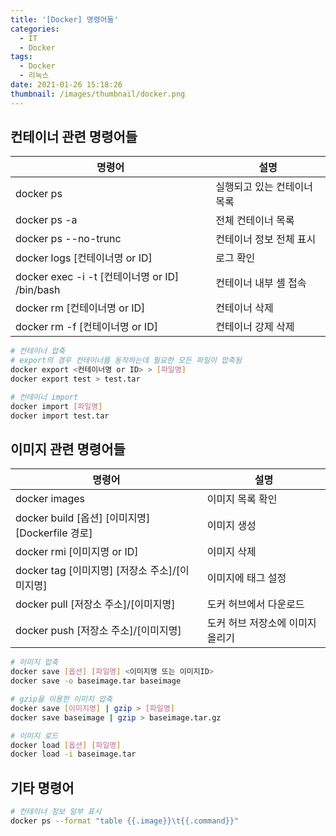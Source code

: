 ```yaml
---
title: '[Docker] 명령어들'
categories:
  - IT
  - Docker
tags:
  - Docker
  - 리눅스
date: 2021-01-26 15:18:26
thumbnail: /images/thumbnail/docker.png
---
```


## 컨테이너 관련 명령어들

| 명령어                                         | 설명                        |
| ---------------------------------------------- | --------------------------- |
| docker ps                                      | 실행되고 있는 컨테이너 목록 |
| docker ps -a                                   | 전체 컨테이너 목록          |
| docker ps --no-trunc                           | 컨테이너 정보 전체 표시     |
| docker logs [컨테이너명 or ID]                 | 로그 확인                   |
| docker exec -i -t [컨테이너명 or ID] /bin/bash | 컨테이너 내부 셸 접속       |
| docker rm [컨테이너명 or ID]                   | 컨테이너 삭제               |
| docker rm -f [컨테이너명 or ID]                | 컨테이너 강제 삭제          |

```bash
# 컨테이너 압축
# export의 경우 컨테이너를 동작하는데 필요한 모든 파일이 압축됨
docker export <컨테이너명 or ID> > [파일명]
docker export test > test.tar

# 컨테이너 import
docker import [파일명]
docker import test.tar
```

## 이미지 관련 명령어들

| 명령어                                           | 설명                             |
| ------------------------------------------------ | -------------------------------- |
| docker images                                    | 이미지 목록 확인                      |
| docker build [옵션] [이미지명] [Dockerfile 경로] | 이미지 생성                      |
| docker rmi [이미지명 or ID]                      | 이미지 삭제                      |
| docker tag [이미지명] [저장소 주소]/[이미지명]   | 이미지에 태그 설정               |
| docker pull [저장소 주소]/[이미지명]             | 도커 허브에서 다운로드           |
| docker push [저장소 주소]/[이미지명]             | 도커 허브 저장소에 이미지 올리기 |

```bash
# 이미지 압축
docker save [옵션] [파일명] <이미지명 또는 이미지ID>
docker save -o baseimage.tar baseimage

# gzip을 이용한 이미지 압축
docker save [이미지명] | gzip > [파일명]
docker save baseimage | gzip > baseimage.tar.gz

# 이미지 로드
docker load [옵션] [파일명]
docker load -i baseimage.tar
```

## 기타 명령어

```bash
# 컨테이너 정보 일부 표시
docker ps --format "table {{.image}}\t{{.command}}"
```
